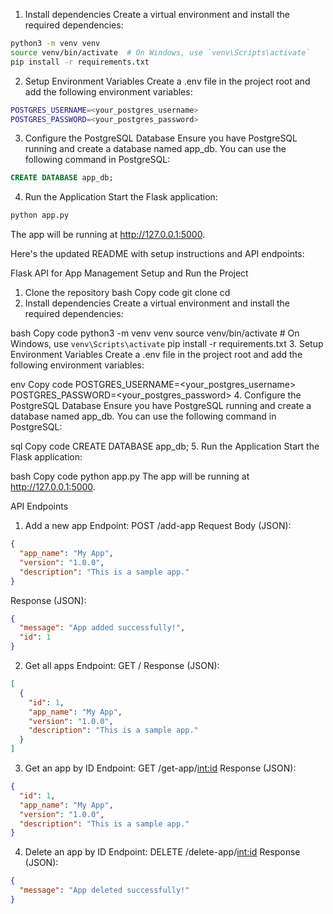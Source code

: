 1. Install dependencies
Create a virtual environment and install the required dependencies:

```bash
python3 -m venv venv
source venv/bin/activate  # On Windows, use `venv\Scripts\activate`
pip install -r requirements.txt
```

2. Setup Environment Variables
Create a .env file in the project root and add the following environment variables:

```bash
POSTGRES_USERNAME=<your_postgres_username>
POSTGRES_PASSWORD=<your_postgres_password>
```

3. Configure the PostgreSQL Database
Ensure you have PostgreSQL running and create a database named app_db. You can use the following command in PostgreSQL:

```sql
CREATE DATABASE app_db;
```

4. Run the Application
Start the Flask application:

```bash
python app.py
```

The app will be running at http://127.0.0.1:5000.


Here's the updated README with setup instructions and API endpoints:

Flask API for App Management
Setup and Run the Project
1. Clone the repository
bash
Copy code
git clone <repository-url>
cd <project-folder>
2. Install dependencies
Create a virtual environment and install the required dependencies:

bash
Copy code
python3 -m venv venv
source venv/bin/activate  # On Windows, use `venv\Scripts\activate`
pip install -r requirements.txt
3. Setup Environment Variables
Create a .env file in the project root and add the following environment variables:

env
Copy code
POSTGRES_USERNAME=<your_postgres_username>
POSTGRES_PASSWORD=<your_postgres_password>
4. Configure the PostgreSQL Database
Ensure you have PostgreSQL running and create a database named app_db. You can use the following command in PostgreSQL:

sql
Copy code
CREATE DATABASE app_db;
5. Run the Application
Start the Flask application:

bash
Copy code
python app.py
The app will be running at http://127.0.0.1:5000.

API Endpoints
1. Add a new app
Endpoint: POST /add-app
Request Body (JSON):
```json
{
  "app_name": "My App",
  "version": "1.0.0",
  "description": "This is a sample app."
}
```
Response (JSON):
```json
{
  "message": "App added successfully!",
  "id": 1
}
```
2. Get all apps
Endpoint: GET /
Response (JSON):
```json
[
  {
    "id": 1,
    "app_name": "My App",
    "version": "1.0.0",
    "description": "This is a sample app."
  }
]
```
3. Get an app by ID
Endpoint: GET /get-app/<int:id>
Response (JSON):
```json
{
  "id": 1,
  "app_name": "My App",
  "version": "1.0.0",
  "description": "This is a sample app."
}
```
4. Delete an app by ID
Endpoint: DELETE /delete-app/<int:id>
Response (JSON):
```json
{
  "message": "App deleted successfully!"
}
```